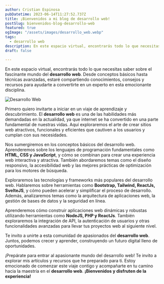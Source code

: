 ```yaml
---
author: Cristian Espinosa
pubDatetime: 2023-06-14T11:27:52.737Z
title: ¡Bienvenidos a mi blog de desarrollo web!
postSlug: bienvenidos-blog-desarrollo-web
featured: true
ogImage: "/assets/images/desarrollo_web.webp"
tags:
  - desarrollo web
description: En este espacio virtual, encontrarás todo lo que necesitas saber sobre el fascinante mundo del desarrollo web.
draft: false

---
```


En este espacio virtual, encontrarás todo lo que necesitas saber sobre el fascinante mundo del **desarrollo web**. Desde conceptos básicos hasta técnicas avanzadas, estaré compartiendo conocimientos, consejos y recursos para ayudarte a convertirte en un experto en esta emocionante disciplina.

![Desarrollo Web](/assets/images/desarrollo_web.webp)

Primero quiero invitarte a iniciar en un viaje de aprendizaje y descubrimiento. El **desarrollo web** es una de las habilidades más demandadas en la actualidad, ya que internet se ha convertido en una parte fundamental de nuestras vidas. Aquí exploraremos el arte de crear sitios web atractivos, funcionales y eficientes que cautiven a los usuarios y cumplan con sus necesidades.

Nos sumergiremos en los conceptos básicos del desarrollo web. Aprenderemos sobre los lenguajes de programación fundamentales como **HTML, CSS y JavaScript**, y cómo se combinan para crear una experiencia web interactiva y atractiva. También abordaremos temas como el diseño responsivo, la accesibilidad web y las mejores prácticas de optimización para los motores de búsqueda.

Exploraremos las tecnologías y frameworks más populares del desarrollo web. Hablaremos sobre herramientas como **Bootstrap, Tailwind, ReactJs, SvelteJS**, y cómo pueden acelerar y simplificar el proceso de desarrollo. Además, analizaremos temas como la arquitectura de aplicaciones web, la gestión de bases de datos y la seguridad en línea.

Aprenderemos cómo construir aplicaciones web dinámicas y robustas utilizando herramientas como **NodeJS, PHP y ReactJs**. También exploraremos la integración de API, la autenticación de usuarios y otras funcionalidades avanzadas para llevar tus proyectos web al siguiente nivel.

Te invito a unirte a esta comunidad de apasionados del **desarrollo web**. Juntos, podemos crecer y aprender, construyendo un futuro digital lleno de oportunidades.

¡Prepárate para entrar al apasionante mundo del desarrollo web! Te invito a explorar mis artículos y recursos que he preparado para ti. Estoy emocionado de comenzar este viaje contigo y acompañarte en tu camino hacia la maestría en el **desarrollo web**. **¡Bienvenidos y disfruten de la experiencia!**
